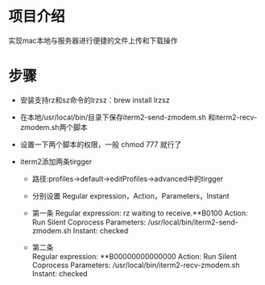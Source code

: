 # 项目介绍
实现mac本地与服务器进行便捷的文件上传和下载操作

# 步骤
- 安装支持rz和sz命令的lrzsz：brew install lrzsz

- 在本地/usr/local/bin/目录下保存iterm2-send-zmodem.sh 和iterm2-recv-zmodem.sh两个脚本

- 设置一下两个脚本的权限，一般 chmod 777 就行了


- iterm2添加两条tirgger

    - 路径:profiles->default->editProfiles->advanced中的tirgger

    - 分别设置 Regular expression，Action，Parameters，Instant

    - 第一条
        Regular expression: rz waiting to receive.\*\*B0100
        Action: Run Silent Coprocess
        Parameters: /usr/local/bin/iterm2-send-zmodem.sh
        Instant: checked
    - 第二条<br/>
        Regular expression: \*\*B00000000000000
        Action: Run Silent Coprocess
        Parameters: /usr/local/bin/iterm2-recv-zmodem.sh
        Instant: checked
